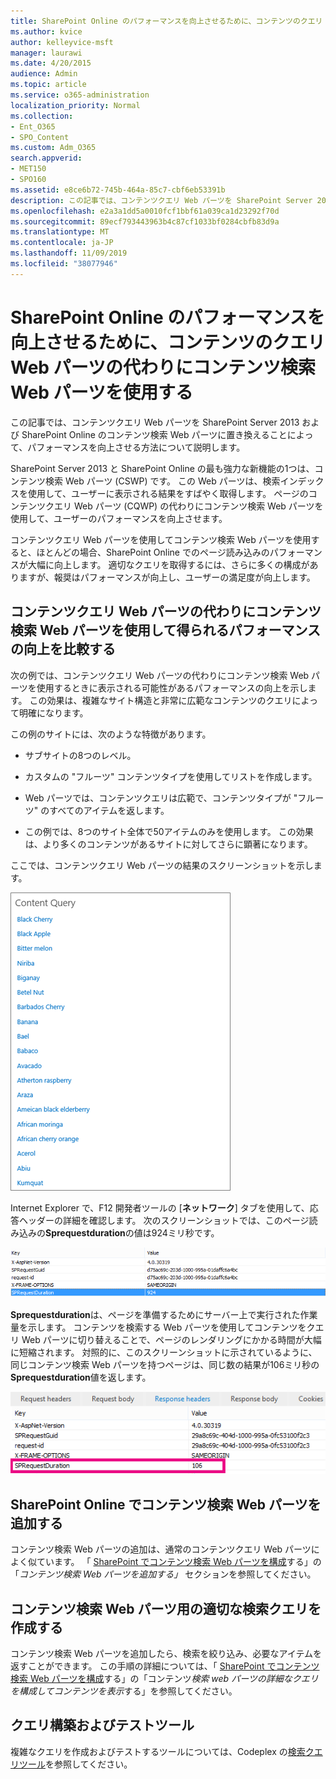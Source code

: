 ```yaml
---
title: SharePoint Online のパフォーマンスを向上させるために、コンテンツのクエリ Web パーツの代わりにコンテンツ検索 Web パーツを使用する
ms.author: kvice
author: kelleyvice-msft
manager: laurawi
ms.date: 4/20/2015
audience: Admin
ms.topic: article
ms.service: o365-administration
localization_priority: Normal
ms.collection:
- Ent_O365
- SPO_Content
ms.custom: Adm_O365
search.appverid:
- MET150
- SPO160
ms.assetid: e8ce6b72-745b-464a-85c7-cbf6eb53391b
description: この記事では、コンテンツクエリ Web パーツを SharePoint Server 2013 および SharePoint Online のコンテンツ検索 Web パーツに置き換えることによって、パフォーマンスを向上させる方法について説明します。
ms.openlocfilehash: e2a3a1dd5a0010fcf1bbf61a039ca1d23292f70d
ms.sourcegitcommit: 89ecf793443963b4c87cf1033bf0284cbfb83d9a
ms.translationtype: MT
ms.contentlocale: ja-JP
ms.lasthandoff: 11/09/2019
ms.locfileid: "38077946"
---
```

# <a name="using-content-search-web-part-instead-of-content-query-web-part-to-improve-performance-in-sharepoint-online"></a>SharePoint Online のパフォーマンスを向上させるために、コンテンツのクエリ Web パーツの代わりにコンテンツ検索 Web パーツを使用する

この記事では、コンテンツクエリ Web パーツを SharePoint Server 2013 および SharePoint Online のコンテンツ検索 Web パーツに置き換えることによって、パフォーマンスを向上させる方法について説明します。
  
SharePoint Server 2013 と SharePoint Online の最も強力な新機能の1つは、コンテンツ検索 Web パーツ (CSWP) です。 この Web パーツは、検索インデックスを使用して、ユーザーに表示される結果をすばやく取得します。 ページのコンテンツクエリ Web パーツ (CQWP) の代わりにコンテンツ検索 Web パーツを使用して、ユーザーのパフォーマンスを向上させます。
  
コンテンツクエリ Web パーツを使用してコンテンツ検索 Web パーツを使用すると、ほとんどの場合、SharePoint Online でのページ読み込みのパフォーマンスが大幅に向上します。 適切なクエリを取得するには、さらに多くの構成がありますが、報奨はパフォーマンスが向上し、ユーザーの満足度が向上します。
  
## <a name="comparing-the-performance-gain-you-get-from-using-content-search-web-part-instead-of-content-query-web-part"></a>コンテンツクエリ Web パーツの代わりにコンテンツ検索 Web パーツを使用して得られるパフォーマンスの向上を比較する

次の例では、コンテンツクエリ Web パーツの代わりにコンテンツ検索 Web パーツを使用するときに表示される可能性があるパフォーマンスの向上を示します。 この効果は、複雑なサイト構造と非常に広範なコンテンツのクエリによって明確になります。
  
この例のサイトには、次のような特徴があります。
  
- サブサイトの8つのレベル。
    
- カスタムの "フルーツ" コンテンツタイプを使用してリストを作成します。
    
- Web パーツでは、コンテンツクエリは広範で、コンテンツタイプが "フルーツ" のすべてのアイテムを返します。
    
- この例では、8つのサイト全体で50アイテムのみを使用します。 この効果は、より多くのコンテンツがあるサイトに対してさらに顕著になります。
    
ここでは、コンテンツクエリ Web パーツの結果のスクリーンショットを示します。
  
![Web パーツのクエリ結果を示すグラフィック](media/b3d41f20-dfe5-46ed-9c0a-31057e82de33.png)
  
Internet Explorer で、F12 開発者ツールの [**ネットワーク**] タブを使用して、応答ヘッダーの詳細を確認します。 次のスクリーンショットでは、このページ読み込みの**Sprequestduration**の値は924ミリ秒です。 
  
![924 の要求時間が表示されているスクリーンショット](media/343571f2-a249-4de2-bc11-2cee93498aea.png)
  
 **Sprequestduration**は、ページを準備するためにサーバー上で実行された作業量を示します。 コンテンツを検索する Web パーツを使用してコンテンツをクエリ Web パーツに切り替えることで、ページのレンダリングにかかる時間が大幅に短縮されます。 対照的に、このスクリーンショットに示されているように、同じコンテンツ検索 Web パーツを持つページは、同じ数の結果が106ミリ秒の**Sprequestduration**値を返します。 
  
![106 の要求時間が表示されているスクリーンショット](media/b46387ac-660d-4e5e-a11c-cc430e912962.png)
  
## <a name="adding-a-content-search-web-part-in-sharepoint-online"></a>SharePoint Online でコンテンツ検索 Web パーツを追加する

コンテンツ検索 Web パーツの追加は、通常のコンテンツクエリ Web パーツによく似ています。 「 [SharePoint でコンテンツ検索 Web パーツを構成](https://support.office.com/article/Configure-a-Content-Search-Web-Part-in-SharePoint-0dc16de1-dbe4-462b-babb-bf8338c36c9a)する」の「*コンテンツ検索 Web パーツを追加する」* セクションを参照してください。
  
## <a name="creating-the-right-search-query-for-your-content-search-web-part"></a>コンテンツ検索 Web パーツ用の適切な検索クエリを作成する

コンテンツ検索 Web パーツを追加したら、検索を絞り込み、必要なアイテムを返すことができます。 この手順の詳細については、「 [SharePoint でコンテンツ検索 Web パーツを構成](https://support.office.com/article/Configure-a-Content-Search-Web-Part-in-SharePoint-0dc16de1-dbe4-462b-babb-bf8338c36c9a)する」の「コンテンツ*検索 web パーツの詳細なクエリを構成してコンテンツを表示*する」を参照してください。
  
## <a name="query-building-and-testing-tool"></a>クエリ構築およびテストツール

複雑なクエリを作成およびテストするツールについては、Codeplex の[検索クエリツール](https://sp2013searchtool.codeplex.com/)を参照してください。 
  

